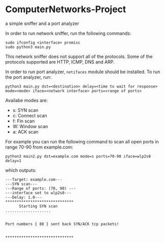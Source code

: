 # ComputerNetworks-Project
a simple sniffer and a port analyzer

In order to run network sniffer, run the following commands:
```
sudo ifconfig <interface> promisc
sudo python3 main.py
```

This network sniffer does not support all of the protocols. Some of the protocols supported are HTTP, ICMP, DNS and ARP.

In order to run port analyzer, `netifaces` module should be installed. To run the port analyzer, run:
```
python3 main.py dst=<destination> delay=<time to wait for response> mode=<mode> iface=<network interface> ports=<range of ports>
```

Availabe modes are:
- s: SYN scan
- c: Connect scan
- f: Fin scan
- W: Window scan
- a: ACK scan

For example you can run the following command to scan all open ports in range 70-90 from example.com:
```
python3 main2.py dst=example.com mode=s ports=70-90 iface=wlp2s0 delay=1
```
which outputs:
```
---Target: example.com---
---SYN scan---
---Range of ports: (70, 90) ---
---interface set to wlp2s0---
---Delay: 1.0---
******************************
      Starting SYN scan       
....................


Port numbers { 80 } sent back SYN/ACK tcp packets!


******************************
```
